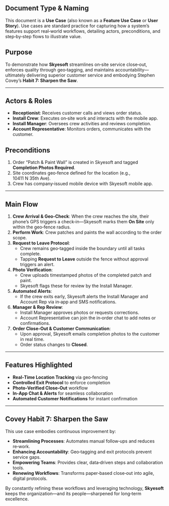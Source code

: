 ## Document Type & Naming
This document is a **Use Case** (also known as a **Feature Use Case** or **User Story**). Use cases are standard practice for capturing how a system’s features support real‑world workflows, detailing actors, preconditions, and step‑by‑step flows to illustrate value.

## Purpose
To demonstrate how **Skyesoft** streamlines on‑site service close‑out, enforces quality through geo‑tagging, and maintains accountability—ultimately delivering superior customer service and embodying Stephen Covey’s **Habit 7: Sharpen the Saw**.

---

## Actors & Roles
- **Receptionist**: Receives customer calls and views order status.
- **Install Crew**: Executes on‑site work and interacts with the mobile app.
- **Install Manager**: Oversees crew activities and reviews completion.
- **Account Representative**: Monitors orders, communicates with the customer.

## Preconditions
1. Order “Patch & Paint Wall” is created in Skyesoft and tagged **Completion Photos Required**.
2. Site coordinates geo‑fence defined for the location (e.g., 10411 N 35th Ave).
3. Crew has company‑issued mobile device with Skyesoft mobile app.

---

## Main Flow
1. **Crew Arrival & Geo‑Check**: When the crew reaches the site, their phone’s GPS triggers a check‑in—Skyesoft marks them **On Site** only within the geo‑fence radius.
2. **Perform Work**: Crew patches and paints the wall according to the order scope.
3. **Request to Leave Protocol**:
   - Crew remains geo‑tagged inside the boundary until all tasks complete.
   - Tapping **Request to Leave** outside the fence without approval triggers an alert.
4. **Photo Verification**:
   - Crew uploads timestamped photos of the completed patch and paint.
   - Skyesoft flags these for review by the Install Manager.
5. **Automated Alerts**:
   - If the crew exits early, Skyesoft alerts the Install Manager and Account Rep via in‑app and SMS notifications.
6. **Manager & Rep Review**:
   - Install Manager approves photos or requests corrections.
   - Account Representative can join the in‑order chat to add notes or confirmations.
7. **Order Close‑Out & Customer Communication**:
   - Upon approval, Skyesoft emails completion photos to the customer in real time.
   - Order status changes to **Closed**.

---

## Features Highlighted
- **Real‑Time Location Tracking** via geo‑fencing
- **Controlled Exit Protocol** to enforce completion
- **Photo‑Verified Close‑Out** workflow
- **In‑App Chat & Alerts** for seamless collaboration
- **Automated Customer Notifications** for instant confirmation

---

## Covey Habit 7: Sharpen the Saw

This use case embodies continuous improvement by:

- **Streamlining Processes**: Automates manual follow‑ups and reduces re‑work.  
- **Enhancing Accountability**: Geo‑tagging and exit protocols prevent service gaps.  
- **Empowering Teams**: Provides clear, data‑driven steps and collaboration tools.  
- **Renewing Workflows**: Transforms paper‑based close‑out into agile, digital protocols.

By constantly refining these workflows and leveraging technology, **Skyesoft** keeps the organization—and its people—sharpened for long‑term excellence.

